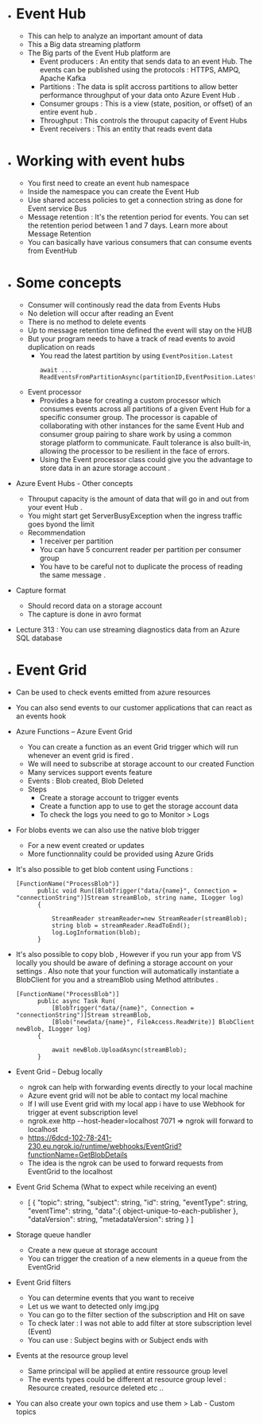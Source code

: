 - # Event Hub #
  
  - This can help to analyze an important amount of data
  - This a Big data streaming platform
  - The Big parts of the Event Hub platform are
    - Event producers : An entity that sends data to an event Hub. The events can be 
      published using the protocols : HTTPS, AMPQ, Apache Kafka
    - Partitions : The data is split accross partitions to allow better performance throughput of your data onto Azure Event Hub .
    - Consumer groups : This is a view (state, position, or offset) of an entire event hub .
    - Throughput : This controls the throuput capacity of Event Hubs
    - Event receivers : This an entity that reads event data
    

 - # Working with event hubs #
  
   - You first need to create an event hub namespace
   - Inside the namespace you can create the Event Hub
   - Use shared access policies to get a connection string as done for Event service Bus
   - Message retention : It's the retention period for events. You can set the retention period between 1 and 7 days. Learn more about Message Retention
   - You can basically have various consumers that can consume events from EventHub

- # Some concepts #
  
  - Consumer will continously read the data from Events Hubs
  - No deletion will occur after reading an Event
  - There is no method to delete events
  - Up to message retention time defined the event will stay on the HUB
  - But your program needs to have a track of read events to avoid duplication on reads
     - You read the latest partition by using ```EventPosition.Latest```
       ```
       await ... ReadEventsFromPartitionAsync(partitionID,EventPosition.Latest)
       ```
  - Event processor
     - Provides a base for creating a custom processor which consumes events across all partitions of a given Event Hub for a specific consumer group. The processor is capable of collaborating with other instances for the same Event Hub and consumer group pairing to share work by using a common storage platform to communicate. Fault tolerance is also built-in, allowing the processor to be resilient in the face of errors.
     - Using the Event processor class could give you the advantage to store data in an azure storage account .

- Azure Event Hubs - Other concepts
  - Throuput capacity is the amount of data that will go in and out from your event Hub .
  - You might start get ServerBusyException when the ingress traffic goes byond the limit
  - Recommendation
    - 1 receiver per partition
    - You can have 5 concurrent reader per partition per consumer group
    - You have to be careful not to duplicate the process of reading the same message .

- Capture format
  - Should record data on a storage account
  - The capture is done in avro format

- Lecture 313 : You can use streaming diagnostics data from an Azure SQL database


- # Event Grid #

- Can be used to check events emitted from azure resources

- You can also send events to our customer applications that can react as an events hook

- Azure Functions – Azure Event Grid
  - You can create a function as an event Grid trigger which will run whenever an event grid is fired .
  - We will need to subscribe at storage account to our created Function
  - Many services support events feature
  - Events : Blob created, Blob Deleted
  - Steps
     - Create a storage account to trigger events
     - Create a function app to use to get the storage account data
     - To check the logs you need to go to Monitor > Logs

- For blobs events we can also use the native blob trigger
   - For a new event created or updates
   - More functionnality could be provided using Azure Grids

- It's also possible to get blob content using Functions :
  ```
  [FunctionName("ProcessBlob")]
        public void Run([BlobTrigger("data/{name}", Connection = "connectionString")]Stream streamBlob, string name, ILogger log)
        {
            
            StreamReader streamReader=new StreamReader(streamBlob);
            string blob = streamReader.ReadToEnd();
            log.LogInformation(blob);
        }
  ```
- It's also possible to copy blob , However if you run your app from VS locally you should be  aware of defining a storage account on your settings . Also note that your function will automatically instantiate a BlobClient for you and a streamBlob using Method attributes .
  
  ```
  [FunctionName("ProcessBlob")]
        public async Task Run(
            [BlobTrigger("data/{name}", Connection = "connectionString")]Stream streamBlob, 
            [Blob("newdata/{name}", FileAccess.ReadWrite)] BlobClient newBlob, ILogger log)
        {
            
            await newBlob.UploadAsync(streamBlob);
        }
  ```
- Event Grid – Debug locally
   - ngrok can help with forwarding events directly to your local machine
   - Azure event grid will not be able to contact my local machine
   - If I will use Event grid with my local app i have to use Webhook for trigger at event subscription level
   - ngrok.exe http --host-header=localhost 7071 => ngrok will forward to localhost
   - https://6dcd-102-78-241-230.eu.ngrok.io/runtime/webhooks/EventGrid?functionName=GetBlobDetails
   - The idea is the ngrok can be used to forward requests from EventGrid to the localhost

- Event Grid Schema (What to expect while receiving an event)
    - [
      {
        "topic": string,
        "subject": string,
        "id": string,
        "eventType": string,
        "eventTime": string,
        "data":{
          object-unique-to-each-publisher
        },
        "dataVersion": string,
        "metadataVersion": string
      }
    ]

- Storage queue handler
  - Create a new queue at storage account
  - You can trigger the creation of a new elements in a queue from the EventGrid

- Event Grid filters
  - You can determine events that you want to receive
  - Let us we want to detected only img.jpg
  - You can go to the filter section of the subscription and Hit on save
  - To check later : I was not able to add filter at store subscription level (Event)
  - You can use : Subject begins with or Subject ends with

- Events at the resource group level
  - Same principal will be applied at entire ressource group level
  - The events types could be different at resource group level  : Resource created, resource deleted etc ..

- You can also create your own topics and use them > Lab - Custom topics

